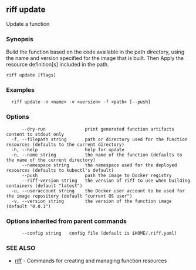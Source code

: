 ## riff update

Update a function

### Synopsis


Build the function based on the code available in the path directory, using the name and version specified 
for the image that is built. Then Apply the resource definition[s] included in the path.

```
riff update [flags]
```

### Examples

```
  riff update -n <name> -v <version> -f <path> [--push]
```

### Options

```
      --dry-run               print generated function artifacts content to stdout only
  -f, --filepath string       path or directory used for the function resources (defaults to the current directory)
  -h, --help                  help for update
  -n, --name string           the name of the function (defaults to the name of the current directory)
      --namespace string      the namespace used for the deployed resources (defaults to kubectl's default)
      --push                  push the image to Docker registry
      --riff-version string   the version of riff to use when building containers (default "latest")
  -u, --useraccount string    the Docker user account to be used for the image repository (default "current OS user")
  -v, --version string        the version of the function image (default "0.0.1")
```

### Options inherited from parent commands

```
      --config string   config file (default is $HOME/.riff.yaml)
```

### SEE ALSO
* [riff](riff.md)	 - Commands for creating and managing function resources

